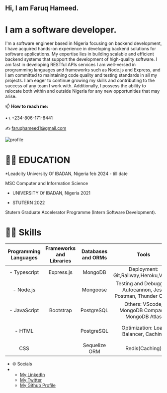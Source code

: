 ## Hi, I am Faruq Hameed.
# I am a software developer.

I'm a software engineer based in Nigeria focusing on backend development, I have acquired hands-on experience in developing backend solutions for software applications. My expertise lies in building scalable and efficient backend systems that support the development of high-quality software. I am fast in developing RESTful APIs services I am well-versed in programming languages and frameworks such as Node.js and Express, and I am committed to maintaining code quality and testing standards in all my projects. I am eager to continue growing my skills and contributing to the success of any team I work with. Additionally, I possess the ability to relocate both within and outside Nigeria for any new opportunities that may arise.

📫  **How to reach me:** 
[^1]:
  • 📞 +234-806-171-8441
[^1]:
✍ faruqhameed1@gmail.com
[^1]:
![profile](https://user-images.githubusercontent.com/108727947/236615977-82faf984-84c3-4eba-8e79-1ab9d17001c5.jpg)

# 👨‍🎓 EDUCATION

*Leadcity University Of IBADAN, Nigeria feb 2024 - till date
[^1]:
MSC Computer and Information Science
[^1]:


* UNIVERSITY Of IBADAN, Nigeria 2021
[^1]:


[^1]:

* STUTERN 2022
[^1]:
Stutern Graduate Accelerator Programme (Intern Software Development).
[^2]:



# 👩‍💻 Skills

| Programming Languages |  Frameworks and Libraries | Databases and ORMs | Tools | Methodologies/ Achitectures| 
| :---:        | :---: | :---: |    :---:      | :---: |
| - Typescript  | Express.js | MongoDB |Deployment: Git,Railway,Heroku,Vercel    |  RESTful APIs   |
| -   Node.js  |   | Mongoose | Testing and Debugging: Autocannon, Jest, Postman, Thunder Client    |   Microservices   |
| - JavaScript   | Bootstrap | PostgreSQL  | Others:  VScode, MongoDB Compass, MongoDB Atlas    |   Agile software development(Jira)    |
|  - HTML | |  PostgreSQL|Optimization: Load Balancer, Caching   |  Continuous Integration/Continuous Deployment (CI/CD)  |
|     CSS | |  Sequelize ORM| Redis(Caching)  |   Test-driven development (TDD) |


* 🌐 Socials
* 
  - [My LinkedIn](https://www.linkedin.com/in/faruq-hameed-2ab121129)
  - [My Twitter](https://twitter.com/King_Flourish)
  - [My Github Profile](https://github.com/Faruq-Hameed/)
